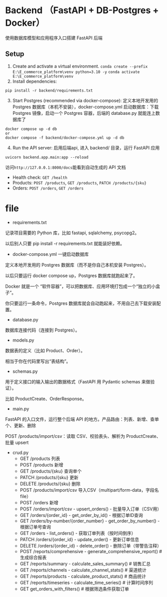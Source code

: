 # Backend （FastAPI + DB-Postgres + Docker）
使用数据库模型和应用程序入口搭建 FastAPI 后端
## Setup
1. Create and activate a virtual environment.
`conda create --prefix E:\E_commerce_platform\venv python=3.10 -y`
`conda activate E:\E_commerce_platform\venv`
2. Install dependencies:

```
pip install -r backend/requirements.txt
```

3. Start Postgres (recommended via docker-compose):
定义本地开发用的 Postgres 数据库（本机不安装），docker-compose.yml
启动数据库：下载 Postgres 镜像，启动一个 Postgres 容器，后端的 database.py 就能连上数据库了
```
docker compose up -d db
or 
docker compose -f backend/docker-compose.yml up -d db
```

4. Run the API server:
启用后端api, 进入 backend/ 目录，运行 FastAPI 应用
```
uvicorn backend.app.main:app --reload
```
访问`http://127.0.0.1:8000/docs`能看到自动生成的 API 文档
- Health check: `GET /health`
- Products: `POST /products`, `GET /products`, `PATCH /products/{sku}`
- Orders: `POST /orders`, `GET /orders`

# file
* requirements.txt

记录项目需要的 Python 库，比如 fastapi, sqlalchemy, psycopg2。

以后别人只要 pip install -r requirements.txt 就能装好依赖。

* docker-compose.yml
一键启动数据库

定义本地开发用的 Postgres 数据库（而不是你自己本机安装 Postgres）。

以后只要运行 docker compose up，Postgres 数据库就跑起来了。

Docker 就是一个 “软件容器”，可以把数据库、应用环境打包成一个“独立的小盒子”。

你只要运行一条命令，Postgres 数据库就会自动跑起来，不用自己去下载安装配置。

* database.py

数据库连接代码（连接到 Postgres）。

* models.py

数据表的定义（比如 Product、Order）。

相当于你在代码里写出“表结构”。

* schemas.py

用于定义接口的输入输出的数据格式（FastAPI 用 Pydantic schemas 来做验证）。

比如 ProductCreate、OrderResponse。

* main.py

FastAPI 的入口文件，运行整个后端 API 的地方。产品路由：列表、新增、查单个、更新、删除

POST /products/import/csv：读取 CSV、校验表头、解析为 ProductCreate、批量 upsert

* crud.py
  * GET /products 列表
  * POST /products 新增
  * GET /products/{sku} 查询单个
  * PATCH /products/{sku} 更新
  * DELETE /products/{sku} 删除
  * POST /products/import/csv 导入CSV（multipart/form-data，字段名 file）
  * POST /orders 新增
  * POST /orders/import/csv - upsert_orders() - 批量导入订单（CSV用）
  * GET /orders/{order_id}  - get_order_by_id() - 根据订单ID查询
  * GET /orders/by-number/{order_number} - get_order_by_number() - 根据订单号查询
  * GET /orders  - list_orders() - 获取订单列表（按时间倒序）
  * PATCH  /orders/{order_id}  - update_order() - 更新订单信息
  * DELETE /orders/{order_id} - delete_order() - 删除订单（带警告注释）
  * POST /reports/comprehensive  - generate_comprehensive_report() # 生成综合报表
  * GET  /reports/summary        - calculate_sales_summary()  # 销售汇总
  * GET  /reports/channels      - calculate_channel_stats()  # 渠道统计
  * GET  /reports/products     - calculate_product_stats()    # 商品统计  
  * GET  /reports/timeseries  - calculate_time_series()        # 计算时间序列  
  * GET get_orders_with_filters()      # 根据筛选条件获取订单
